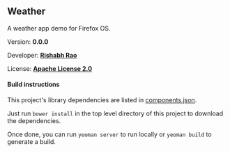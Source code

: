 Weather
-------

A weather app demo for Firefox OS.

Version: **0.0.0**

Developer: **[Rishabh Rao](http://rishabhsrao.github.com)**

License: **[Apache License 2.0](blob/master/LICENSE.md)**


#### Build instructions

This project's library dependencies are listed in [components.json](blob/master/component.json).

Just run `bower install` in the top level directory of this project to download the dependencies.

Once done, you can run `yeoman server` to run locally or `yeoman build` to generate a build.
